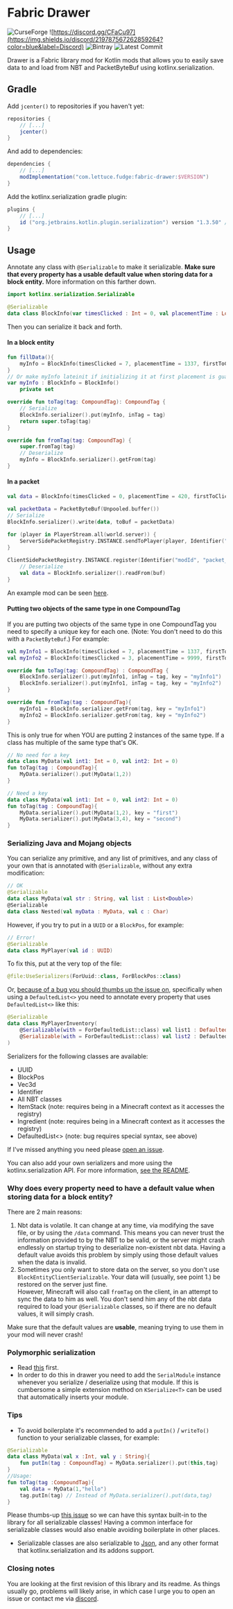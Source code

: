# Fabric Drawer
![CurseForge](https://curse.nikky.moe/api/img/334410)
![https://discord.gg/CFaCu97](https://img.shields.io/discord/219787567262859264?color=blue&label=Discord)
![Bintray](https://api.bintray.com/packages/natanfudge/libs/fabric-drawer/images/download.svg) 
![Latest Commit](https://img.shields.io/github/last-commit/natanfudge/fabric-drawer)

Drawer is a Fabric library mod for Kotlin mods that allows you to easily save data to and load from NBT and PacketByteBuf using kotlinx.serialization.

## Gradle

Add `jcenter()` to repositories if you haven't yet:
```groovy
repositories {
    // [...]
    jcenter()
}
```
And add to dependencies:
```groovy
dependencies {
    // [...]
    modImplementation("com.lettuce.fudge:fabric-drawer:$VERSION")
}
```
Add the kotlinx.serialization gradle plugin:
```groovy
plugins {
    // [...]
    id ("org.jetbrains.kotlin.plugin.serialization") version "1.3.50" // Or omit version here and use the new gradle 5.6 plugins block in settings.gradle https://docs.gradle.org/5.6/userguide/plugins.html#sec:plugin_version_management
}
```

## Usage

Annotate any class with `@Serializable` to make it serializable. **Make sure that every property has a usable default value when storing data for a block entity.** More information on this farther down.
```kotlin
import kotlinx.serialization.Serializable

@Serializable
data class BlockInfo(var timesClicked : Int = 0, val placementTime : Long = 0, val firstToClick : String? = null)
```

Then you can serialize it back and forth.
#### In a block entity
```kotlin
fun fillData(){
    myInfo = BlockInfo(timesClicked = 7, placementTime = 1337, firstToClick = "fudge")
}
// Or make myInfo lateinit if initializing it at first placement is guaranteed
var myInfo : BlockInfo = BlockInfo()
    private set

override fun toTag(tag: CompoundTag): CompoundTag {
    // Serialize
    BlockInfo.serializer().put(myInfo, inTag = tag)
    return super.toTag(tag)
}

override fun fromTag(tag: CompoundTag) {
    super.fromTag(tag)
    // Deserialize
    myInfo = BlockInfo.serializer().getFrom(tag)
}
```

#### In a packet

```kotlin
val data = BlockInfo(timesClicked = 0, placementTime = 420, firstToClick = null)

val packetData = PacketByteBuf(Unpooled.buffer())
// Serialize
BlockInfo.serializer().write(data, toBuf = packetData)
    
for (player in PlayerStream.all(world.server)) {
    ServerSidePacketRegistry.INSTANCE.sendToPlayer(player, Identifier("modid", "packet_id"), packetData)
}
```

```kotlin
ClientSidePacketRegistry.INSTANCE.register(Identifier("modId", "packet_id")){ context, buf ->
    // Deserialize
    val data = BlockInfo.serializer().readFrom(buf)
}
```

An example mod can be seen [here](https://github.com/natanfudge/fabric-drawer-example).

#### Putting two objects of the same type in one CompoundTag
 If you are putting two objects of the same type in one CompoundTag you need to specify a unique key for each one. (Note: You don't need to do this with a `PacketByteBuf`.)
 For example:
```kotlin
val myInfo1 = BlockInfo(timesClicked = 7, placementTime = 1337, firstToClick = "fudge")
val myInfo2 = BlockInfo(timesClicked = 3, placementTime = 9999, firstToClick = "you")

override fun toTag(tag: CompoundTag) : CompoundTag {
    BlockInfo.serializer().put(myInfo1, inTag = tag, key = "myInfo1")
    BlockInfo.serializer().put(myInfo1, inTag = tag, key = "myInfo2")
}

override fun fromTag(tag : CompoundTag){
    myInfo1 = BlockInfo.serializer.getFrom(tag, key = "myInfo1")
    myInfo2 = BlockInfo.serializer.getFrom(tag, key = "myInfo2")
}
```
 
This is only true for when YOU are putting 2 instances of the same type. If a class has multiple of the same type that's OK.
```kotlin
// No need for a key
data class MyData(val int1: Int = 0, val int2: Int = 0)
fun toTag(tag : CompoundTag){
    MyData.serializer().put(MyData(1,2))
}
```

```kotlin
// Need a key
data class MyData(val int1: Int = 0, val int2: Int = 0)
fun toTag(tag : CompoundTag){
    MyData.serializer().put(MyData(1,2), key = "first")
    MyData.serializer().put(MyData(3,4), key = "second")
}
```

### Serializing Java and Mojang objects
You can serialize any primitive, and any list of primitives, and any class of your own that is annotated with `@Serializable`, without any extra modification:
```kotlin
// OK
@Serializable
data class MyData(val str : String, val list : List<Double>)
@Serializable
data class Nested(val myData : MyData, val c : Char)
```
However, if you try to put in a `UUID` or a `BlockPos`, for example:
```kotlin
// Error!
@Serializable
data class MyPlayer(val id : UUID)
```

To fix this, put at the very top of the file:
```kotlin
@file:UseSerializers(ForUuid::class, ForBlockPos::class)
```

Or, [because of a bug you should thumbs up the issue on](https://github.com/Kotlin/kotlinx.serialization/issues/533), specifically when using a `DefaultedList<>` you need to annotate every property that uses `DefaultedList<>` like this:
```kotlin
@Serializable
data class MyPlayerInventory(
    @Serializable(with = ForDefaultedList::class) val list1 : DefaultedList<ItemStack>,
    @Serializable(with = ForDefaultedList::class) val list2 : DefaultedList<Ingredient>
)
```

Serializers for the following classes are available:
- UUID
- BlockPos
- Vec3d
- Identifier
- All NBT classes
- ItemStack (note: requires being in a Minecraft context as it accesses the registry)
- Ingredient (note: requires being in a Minecraft context as it accesses the registry)
- DefaultedList<> (note: bug requires special syntax, see above)


If I've missed anything you need please [open an issue](https://github.com/natanfudge/Fabric-Drawer/issues/new).

You can also add your own serializers and more using the kotlinx.serialization API. For more information, [see the README](https://github.com/Kotlin/kotlinx.serialization/blob/master/README.md). 

### Why does every property need to have a default value when storing data for a block entity?
There are 2 main reasons:
1. Nbt data is volatile. It can change at any time, via modifying the save file, or by using the `/data` command.
This means you can never trust the information provided to by the NBT to be valid, or the server might crash endlessly on startup trying to deserialize non-existent nbt data.
Having a default value avoids this problem by simply using those default values when the data is invalid.
2. Sometimes you only want to store data on the server, so you don't use `BlockEntityClientSerializable`.
Your data will (usually, see point 1.) be restored on the server just fine.  
However, Minecraft will also call `fromTag` on the client, in an attempt to sync the data to him as well.
You don't send him any of the nbt data required to load your `@Serializable` classes, so if there are no default values, it will simply crash.

Make sure that the default values are **usable**, meaning trying to use them in your mod will never crash!

### Polymorphic serialization
- Read [this](https://github.com/Kotlin/kotlinx.serialization/blob/master/docs/polymorphism.md) first. 
- In order to do this in drawer you need to add the `SerialModule` instance whenever you serialize / deserialize using that module. 
If this is cumbersome a simple extension method on `KSerialize<T>` can be used that automatically inserts your module.

### Tips
- To avoid boilerplate it's recommended to add a `putIn()` / `writeTo()` function to your serializable classes, for example:
```kotlin
@Serializable
data class MyData(val x :Int, val y : String){
    fun putIn(tag : CompoundTag) = MyData.serializer().put(this,tag)
}
//Usage:
fun toTag(tag :CompoundTag){
    val data = MyData(1,"hello")
    tag.putIn(tag) // Instead of MyData.serializer().put(data,tag)
}
```

Please thumbs-up [this issue](https://github.com/Kotlin/kotlinx.serialization/issues/329) so we can have this syntax built-in to the library for all serializable classes! Having a common interface for serializable classes would also enable avoiding boilerplate in other places.

- Serializable classes are also serializable to [Json](https://github.com/Kotlin/kotlinx.serialization/blob/master/README.md), and any other format that kotlinx.serialization and its addons support. 

### Closing notes
You are looking at the first revision of this library and its readme. 
As things usually go, problems will likely arise, in which case I urge you to open an issue or contact me via [discord](https://discord.gg/CFaCu97).
